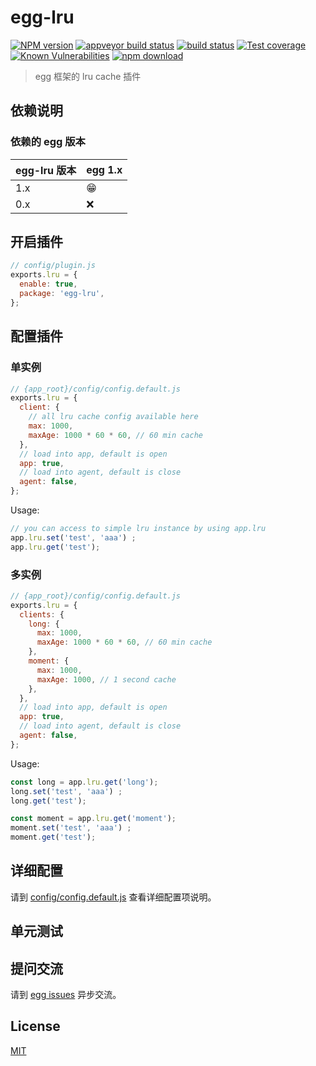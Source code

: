 # egg-lru

[![NPM version][npm-image]][npm-url]
[![appveyor build status][appveyor-image]][appveyor-url]
[![build status][travis-image]][travis-url]
[![Test coverage][codecov-image]][codecov-url]
[![Known Vulnerabilities][snyk-image]][snyk-url]
[![npm download][download-image]][download-url]

[npm-image]: https://img.shields.io/npm/v/egg-lru.svg?style=flat-square
[npm-url]: https://npmjs.org/package/egg-lru
[appveyor-image]: https://ci.appveyor.com/api/projects/status/1yiixar5v0mhh92d?svg=true
[appveyor-url]: https://ci.appveyor.com/project/eggjs/egg-lru
[travis-image]: https://api.travis-ci.org/eggjs/egg-lru.svg?branch=master
[travis-url]: https://travis-ci.org/eggjs/egg-lru
[codecov-image]: https://img.shields.io/codecov/c/github/eggjs/egg-lru.svg?style=flat-square
[codecov-url]: https://codecov.io/github/eggjs/egg-lru?branch=master
[snyk-image]: https://snyk.io/test/npm/egg-lru/badge.svg?style=flat-square
[snyk-url]: https://snyk.io/test/npm/egg-lru
[download-image]: https://img.shields.io/npm/dm/egg-lru.svg?style=flat-square
[download-url]: https://npmjs.org/package/egg-lru

> egg 框架的 lru cache 插件

## 依赖说明

### 依赖的 egg 版本

egg-lru 版本 | egg 1.x
--- | ---
1.x | 😁
0.x | ❌

## 开启插件

```js
// config/plugin.js
exports.lru = {
  enable: true,
  package: 'egg-lru',
};
```

## 配置插件

### 单实例

```js
// {app_root}/config/config.default.js
exports.lru = {
  client: {
    // all lru cache config available here
    max: 1000,
    maxAge: 1000 * 60 * 60, // 60 min cache
  },
  // load into app, default is open
  app: true,
  // load into agent, default is close
  agent: false,
};
```

Usage:
```js
// you can access to simple lru instance by using app.lru
app.lru.set('test', 'aaa') ;
app.lru.get('test');
```

### 多实例
```js
// {app_root}/config/config.default.js
exports.lru = {
  clients: {
    long: {
      max: 1000,
      maxAge: 1000 * 60 * 60, // 60 min cache
    },
    moment: {
      max: 1000,
      maxAge: 1000, // 1 second cache
    },
  },
  // load into app, default is open
  app: true,
  // load into agent, default is close
  agent: false,
};
```
Usage:
```js
const long = app.lru.get('long');
long.set('test', 'aaa') ;
long.get('test');

const moment = app.lru.get('moment');
moment.set('test', 'aaa') ;
moment.get('test');
```

## 详细配置

请到 [config/config.default.js](config/config.default.js) 查看详细配置项说明。

## 单元测试

<!-- 描述如何在单元测试中使用此插件，例如 schedule 如何触发。无则省略。-->

## 提问交流

请到 [egg issues](https://github.com/eggjs/egg/issues) 异步交流。

## License

[MIT](LICENSE)
